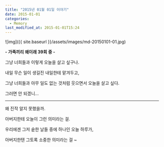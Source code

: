 ```yaml
---
title: "2015년 01월 01일 이야기"
date: 2015-01-01
categories:
  - Memory
last_modified_at: 2015-01-01T15:24
---
```


![img]({{ site.baseurl }}/assets/images/md-20150101-01.jpg)

**- 가족끼리 왜이래 39회 중 -**

그냥 너희들과 이렇게 오늘을 살고 싶구나. 

내일 무슨 일이 생길진 내일한테 맡겨두고, 

그냥 너희들과 아무 일도 없는 것처럼 웃으면서 오늘을 살고 싶다. 

그러면 안 되겠니... 

-------------------------------------------------------------------------

왜 진작 알지 못했을까. 

아버지한테 오늘이 그런 의미라는 걸. 

우리에겐 그저 숱한 날들 중에 하나인 오늘 하루가, 

아버지한텐 그토록 소중한 의미라는 걸 ~ 